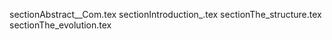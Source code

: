 sectionAbstract__Com.tex
sectionIntroduction_.tex
sectionThe_structure.tex
sectionThe_evolution.tex
